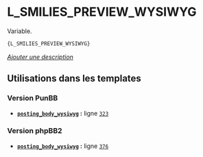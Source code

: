# L_SMILIES_PREVIEW_WYSIWYG


Variable.

```html
{L_SMILIES_PREVIEW_WYSIWYG}
```

[*Ajouter une description*](https://fa-tvars.appspot.com/var/L_SMILIES_PREVIEW_WYSIWYG)

## Utilisations dans les templates

### Version PunBB
* __[`posting_body_wysiwyg`](../tpl/var/punbb/posting_body_wysiwyg.md#readme) :__ ligne [`323`](../tpl/src/punbb/posting_body_wysiwyg.tpl#L323)

### Version phpBB2
* __[`posting_body_wysiwyg`](../tpl/var/subsilver/posting_body_wysiwyg.md#readme) :__ ligne [`376`](../tpl/src/subsilver/posting_body_wysiwyg.tpl#L376)